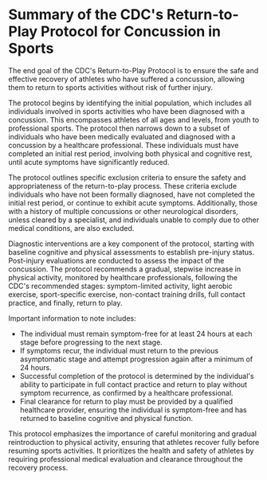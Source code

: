 # Summary of the CDC's Return-to-Play Protocol for Concussion in Sports

The end goal of the CDC's Return-to-Play Protocol is to ensure the safe and effective recovery of athletes who have suffered a concussion, allowing them to return to sports activities without risk of further injury.

The protocol begins by identifying the initial population, which includes all individuals involved in sports activities who have been diagnosed with a concussion. This encompasses athletes of all ages and levels, from youth to professional sports. The protocol then narrows down to a subset of individuals who have been medically evaluated and diagnosed with a concussion by a healthcare professional. These individuals must have completed an initial rest period, involving both physical and cognitive rest, until acute symptoms have significantly reduced.

The protocol outlines specific exclusion criteria to ensure the safety and appropriateness of the return-to-play process. These criteria exclude individuals who have not been formally diagnosed, have not completed the initial rest period, or continue to exhibit acute symptoms. Additionally, those with a history of multiple concussions or other neurological disorders, unless cleared by a specialist, and individuals unable to comply due to other medical conditions, are also excluded.

Diagnostic interventions are a key component of the protocol, starting with baseline cognitive and physical assessments to establish pre-injury status. Post-injury evaluations are conducted to assess the impact of the concussion. The protocol recommends a gradual, stepwise increase in physical activity, monitored by healthcare professionals, following the CDC's recommended stages: symptom-limited activity, light aerobic exercise, sport-specific exercise, non-contact training drills, full contact practice, and finally, return to play.

Important information to note includes:

- The individual must remain symptom-free for at least 24 hours at each stage before progressing to the next stage.
- If symptoms recur, the individual must return to the previous asymptomatic stage and attempt progression again after a minimum of 24 hours.
- Successful completion of the protocol is determined by the individual's ability to participate in full contact practice and return to play without symptom recurrence, as confirmed by a healthcare professional.
- Final clearance for return to play must be provided by a qualified healthcare provider, ensuring the individual is symptom-free and has returned to baseline cognitive and physical function.

This protocol emphasizes the importance of careful monitoring and gradual reintroduction to physical activity, ensuring that athletes recover fully before resuming sports activities. It prioritizes the health and safety of athletes by requiring professional medical evaluation and clearance throughout the recovery process.